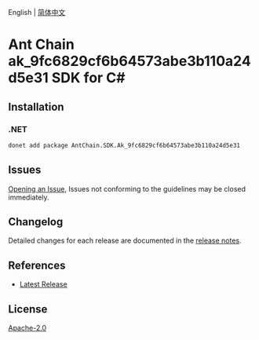 English | [简体中文](README-CN.md)

# Ant Chain ak_9fc6829cf6b64573abe3b110a24d5e31 SDK for C#

## Installation

### .NET

```bash
donet add package AntChain.SDK.Ak_9fc6829cf6b64573abe3b110a24d5e31
```

## Issues

[Opening an Issue](https://github.com/alipay/antchain-openapi-prod-sdk/issues/new), Issues not conforming to the guidelines may be closed immediately.

## Changelog

Detailed changes for each release are documented in the [release notes](./ChangeLog.md).

## References

* [Latest Release](https://github.com/alipay/antchain-openapi-prod-sdk/)

## License

[Apache-2.0](http://www.apache.org/licenses/LICENSE-2.0)
